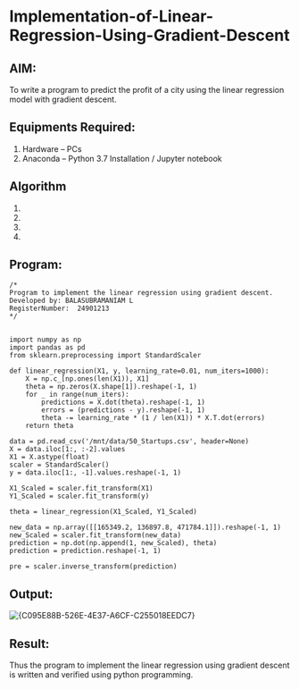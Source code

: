 # Implementation-of-Linear-Regression-Using-Gradient-Descent

## AIM:
To write a program to predict the profit of a city using the linear regression model with gradient descent.

## Equipments Required:
1. Hardware – PCs
2. Anaconda – Python 3.7 Installation / Jupyter notebook

## Algorithm
1. 
2. 
3. 
4. 

## Program:
```
/*
Program to implement the linear regression using gradient descent.
Developed by: BALASUBRAMANIAM L
RegisterNumber:  24901213
*/


import numpy as np
import pandas as pd
from sklearn.preprocessing import StandardScaler

def linear_regression(X1, y, learning_rate=0.01, num_iters=1000):
    X = np.c_[np.ones(len(X1)), X1]
    theta = np.zeros(X.shape[1]).reshape(-1, 1)
    for _ in range(num_iters):
        predictions = X.dot(theta).reshape(-1, 1)
        errors = (predictions - y).reshape(-1, 1)
        theta -= learning_rate * (1 / len(X1)) * X.T.dot(errors)
    return theta

data = pd.read_csv('/mnt/data/50_Startups.csv', header=None)
X = data.iloc[1:, :-2].values
X1 = X.astype(float)
scaler = StandardScaler()
y = data.iloc[1:, -1].values.reshape(-1, 1)

X1_Scaled = scaler.fit_transform(X1)
Y1_Scaled = scaler.fit_transform(y)

theta = linear_regression(X1_Scaled, Y1_Scaled)

new_data = np.array([[165349.2, 136897.8, 471784.1]]).reshape(-1, 1)
new_Scaled = scaler.fit_transform(new_data)
prediction = np.dot(np.append(1, new_Scaled), theta)
prediction = prediction.reshape(-1, 1)

pre = scaler.inverse_transform(prediction)
```

## Output:
![{C095E88B-526E-4E37-A6CF-C255018EEDC7}](https://github.com/user-attachments/assets/f9e157fd-c02b-444d-8c64-88239653c4f1)

## Result:
Thus the program to implement the linear regression using gradient descent is written and verified using python programming.
